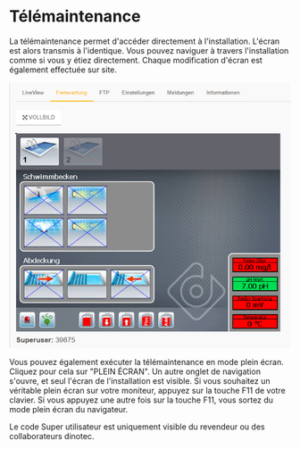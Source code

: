 ﻿# Télémaintenance


La télémaintenance permet d'accéder directement à l'installation. L'écran est alors transmis à l'identique.
Vous pouvez naviguer à travers l'installation comme si vous y étiez directement.
Chaque modification d'écran est également effectuée sur site.

![image alt text](../assets/vnc.png)

Vous pouvez également exécuter la télémaintenance en mode plein écran. Cliquez pour cela sur "PLEIN ÉCRAN".
Un autre onglet de navigation s'ouvre, et seul l'écran de l'installation est visible. Si vous souhaitez un véritable plein écran sur votre moniteur, appuyez sur la touche F11 de votre clavier.
Si vous appuyez une autre fois sur la touche F11, vous sortez du mode plein écran du navigateur.

Le code Super utilisateur est uniquement visible du revendeur ou des collaborateurs dinotec.
